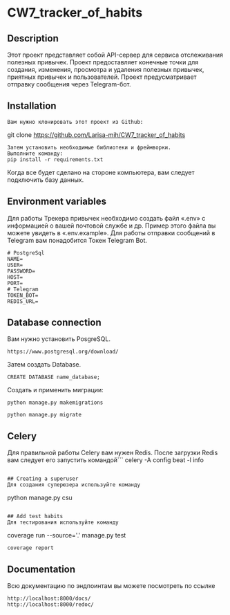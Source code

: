 # CW7_tracker_of_habits

## Description
Этот проект представляет собой API-сервер для сервиса отслеживания полезных привычек. Проект предоставляет конечные точки для создания, 
изменения, просмотра и удаления полезных привычек, приятных привычек и пользователей. Проект предусматривает отправку 
сообщения через Telegram-бот.

## Installation
```
Вам нужно клонировать этот проект из Github:
```
git clone https://github.com/Larisa-mih/CW7_tracker_of_habits
```
Затем установить необходимые библиотеки и фреймворки. 
Выполните команду:
pip install -r requirements.txt
```
Когда все будет сделано на стороне компьютера, вам следует подключить базу данных.

## Environment variables
Для работы Трекера привычек необходимо создать файл «.env» с информацией о вашей почтовой службе и др. 
Пример этого файла вы можете увидеть в «.env.example».
Для работы отправки сообщений в Telegram вам понадобится Токен Telegram Bot.
```
# PostgreSql
NAME=
USER=
PASSWORD=
HOST=
PORT=
# Telegram
TOKEN_BOT=
REDIS_URL=
```

## Database connection
Вам нужно установить PosgreSQL. 
```
https://www.postgresql.org/download/
```

Затем создать Database.
```
CREATE DATABASE name_database;
```

Создать и применить миграции:
```
python manage.py makemigrations
```
```
python manage.py migrate
```

## Celery
Для правильной работы Celery вам нужен Redis. После загрузки Redis вам следует его запустить командой```
celery -A config beat -l info
```

## Creating a superuser
Для создания суперюзера используйте команду
```
python manage.py csu
```

## Add test habits
Для тестирования используйте команду
```
coverage run --source='.' manage.py test
```
coverage report
```

## Documentation
Всю документацию по эндпоинтам вы можете посмотреть по ссылке
```
http://localhost:8000/docs/
http://localhost:8000/redoc/